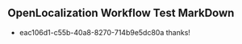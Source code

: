 ## OpenLocalization Workflow Test MarkDown
* eac106d1-c55b-40a8-8270-714b9e5dc80a thanks!

<!--HONumber=Jul16_HO2-->


